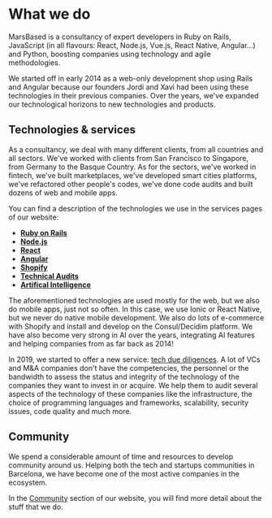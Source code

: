 # What we do

MarsBased is a consultancy of expert developers in Ruby on Rails, JavaScript (in all flavours: React, Node.js, Vue.js, React Native, Angular...) and Python, boosting companies using technology and agile methodologies.

We started off in early 2014 as a web-only development shop using Rails and Angular because our founders Jordi and Xavi had been using these technologies in their previous companies. Over the years, we've expanded our technological horizons to new technologies and products.

## Technologies & services

As a consultancy, we deal with many different clients, from all countries and all sectors. We've worked with clients from San Francisco to Singapore, from Germany to the Basque Country. As for the sectors, we've worked in fintech, we've built marketplaces, we've developed smart cities platforms, we've refactored other people's codes, we've done code audits and built dozens of web and mobile apps.

You can find a description of the technologies we use in the services pages of our website:

* __[Ruby on Rails](https://marsbased.com/services/ruby-on-rails)__
*  __[Node.js](https://marsbased.com/services/node)__
*  __[React](https://marsbased.com/services/react)__
*  __[Angular](https://marsbased.com/services/Angular)__
*  __[Shopify](https://marsbased.com/services/Ecommerce)__
*  __[Technical Audits](https://marsbased.com/services/techaudits)__
*  __[Artifical Intelligence](https://marsbased.com/services/ai)__

The aforementioned technologies are used mostly for the web, but we also do mobile apps, just not so often. In this case, we use Ionic or React Native, but we never do native mobile development. We also do lots of e-commerce with Shopify and install and develop on the Consul/Decidim platform. We have also become very strong in AI over the years, integrating AI features and helping companies from as far back as 2014!

In 2019, we started to offer a new service: [tech due diligences](https://marsbased.com/services/techaudits/). A lot of VCs and M&A companies don't have the competencies, the personnel or the bandwidth to assess the status and integrity of the technology of the companies they want to invest in or acquire. We help them to audit several aspects of the technology of these companies like the infrastructure, the choice of programming languages and frameworks, scalability, security issues, code quality and much more.

## Community

We spend a considerable amount of time and resources to develop community around us. Helping both the tech and startups communities in Barcelona, we have become one of the most active companies in the ecosystem.

In the [Community](https://marsbased.com/community) section of our website, you will find more detail about the stuff that we do.



